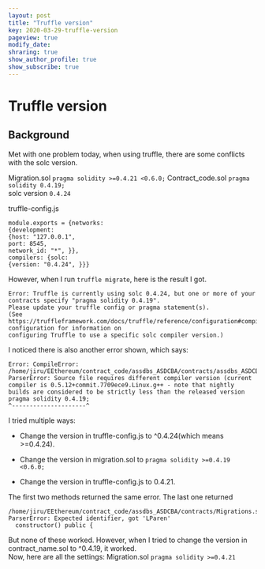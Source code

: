 ```yaml
---
layout: post
title: "Truffle version"
key: 2020-03-29-truffle-version
pageview: true
modify_date: 
shraring: true
show_author_profile: true
show_subscribe: true
---
```

# Truffle version
## Background 
Met with one problem today, when using truffle, there are some conflicts with the solc version.

Migration.sol `pragma solidity >=0.4.21 <0.6.0;`
Contract_code.sol `pragma solidity 0.4.19;`  
solc version `0.4.24`  

truffle-config.js

```
module.exports = {networks:  
{development: 
{host: "127.0.0.1", 
port: 8545, 
network_id: "*", }},
compilers: {solc: 
{version: "0.4.24", }}}
```  
However, when I run `truffle migrate`, here is the result I got.  

```
Error: Truffle is currently using solc 0.4.24, but one or more of your contracts specify "pragma solidity 0.4.19".
Please update your truffle config or pragma statement(s).
(See https://truffleframework.com/docs/truffle/reference/configuration#compiler-configuration for information on
configuring Truffle to use a specific solc compiler version.)
```
I noticed there is also another error shown, which says:  

```
Error: CompileError: /home/jiru/EEthereum/contract_code/assdbs_ASDCBA/contracts/assdbs_ASDCBA.sol:13:1: ParserError: Source file requires different compiler version (current compiler is 0.5.12+commit.7709ece9.Linux.g++ - note that nightly builds are considered to be strictly less than the released version
pragma solidity 0.4.19;
^---------------------^

```
I tried multiple ways:

* Change the version in truffle-config.js to ^0.4.24(which means >=0.4.24).
  
* Change the version in migration.sol to `pragma solidity >=0.4.19 <0.6.0;`  
* Change the version in truffle-config.js to 0.4.21.  

The first two methods returned the same error. The last one returned 

```
/home/jiru/EEthereum/contract_code/assdbs_ASDCBA/contracts/Migrations.sol:7:14: ParserError: Expected identifier, got 'LParen'
  constructor() public {

```   
But none of these worked. However, when I tried to change the version in contract_name.sol to ^0.4.19, it worked.  
Now, here are all the settings:
Migration.sol `pragma solidity >=0.4.21`
